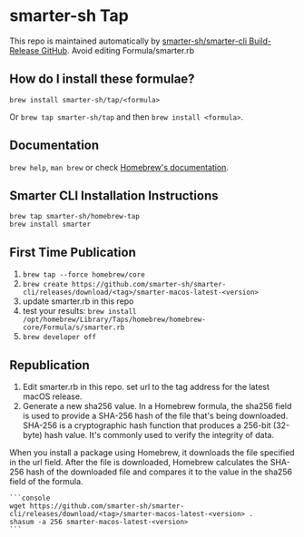 # smarter-sh Tap

This repo is maintained automatically by [smarter-sh/smarter-cli Build-Release GitHub](https://github.com/smarter-sh/smarter-cli/actions/workflows/build-release-github.yml). Avoid editing Formula/smarter.rb


## How do I install these formulae?

`brew install smarter-sh/tap/<formula>`

Or `brew tap smarter-sh/tap` and then `brew install <formula>`.

## Documentation

`brew help`, `man brew` or check [Homebrew's documentation](https://docs.brew.sh).

## Smarter CLI Installation Instructions

```console
brew tap smarter-sh/homebrew-tap
brew install smarter
```

## First Time Publication

1. `brew tap --force homebrew/core`
2. `brew create https://github.com/smarter-sh/smarter-cli/releases/download/<tag>/smarter-macos-latest-<version>`
3. update smarter.rb in this repo
4. test your results: `brew install /opt/homebrew/Library/Taps/homebrew/homebrew-core/Formula/s/smarter.rb`
5. `brew developer off`


## Republication

1. Edit smarter.rb in this repo. set url to the tag address for the latest macOS release.
2. Generate a new sha256 value. In a Homebrew formula, the sha256 field is used to provide a SHA-256 hash of the file that's being downloaded. SHA-256 is a cryptographic hash function that produces a 256-bit (32-byte) hash value. It's commonly used to verify the integrity of data.

When you install a package using Homebrew, it downloads the file specified in the url field. After the file is downloaded, Homebrew calculates the SHA-256 hash of the downloaded file and compares it to the value in the sha256 field of the formula.

    ```console
    wget https://github.com/smarter-sh/smarter-cli/releases/download/<tag>/smarter-macos-latest-<version> .
    shasum -a 256 smarter-macos-latest-<version>
    ```
